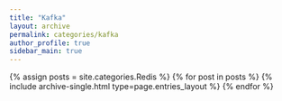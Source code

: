 ```yaml
---
title: "Kafka"
layout: archive
permalink: categories/kafka
author_profile: true
sidebar_main: true
---
```


{% assign posts = site.categories.Redis %}
{% for post in posts %} {% include archive-single.html type=page.entries_layout %} {% endfor %}
